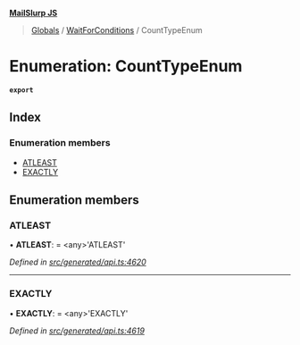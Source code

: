 **[MailSlurp JS](../README.md)**

> [Globals](../README.md) / [WaitForConditions](../modules/waitforconditions.md) / CountTypeEnum

# Enumeration: CountTypeEnum

**`export`** 

## Index

### Enumeration members

* [ATLEAST](waitforconditions.counttypeenum.md#atleast)
* [EXACTLY](waitforconditions.counttypeenum.md#exactly)

## Enumeration members

### ATLEAST

•  **ATLEAST**:  = \<any>'ATLEAST'

*Defined in [src/generated/api.ts:4620](https://github.com/mailslurp/mailslurp-client/blob/a36d929/src/generated/api.ts#L4620)*

___

### EXACTLY

•  **EXACTLY**:  = \<any>'EXACTLY'

*Defined in [src/generated/api.ts:4619](https://github.com/mailslurp/mailslurp-client/blob/a36d929/src/generated/api.ts#L4619)*
